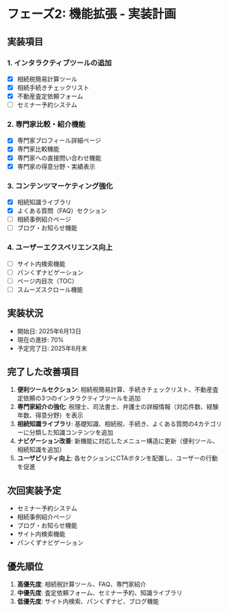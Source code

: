 # フェーズ2: 機能拡張 - 実装計画

## 実装項目

### 1. インタラクティブツールの追加
- [x] 相続税簡易計算ツール
- [x] 相続手続きチェックリスト
- [x] 不動産査定依頼フォーム
- [ ] セミナー予約システム

### 2. 専門家比較・紹介機能
- [x] 専門家プロフィール詳細ページ
- [x] 専門家比較機能
- [x] 専門家への直接問い合わせ機能
- [x] 専門家の得意分野・実績表示

### 3. コンテンツマーケティング強化
- [x] 相続知識ライブラリ
- [x] よくある質問（FAQ）セクション
- [ ] 相続事例紹介ページ
- [ ] ブログ・お知らせ機能

### 4. ユーザーエクスペリエンス向上
- [ ] サイト内検索機能
- [ ] パンくずナビゲーション
- [ ] ページ内目次（TOC）
- [ ] スムーズスクロール機能

## 実装状況
- 開始日: 2025年6月13日
- 現在の進捗: 70%
- 予定完了日: 2025年8月末

## 完了した改善項目
1. **便利ツールセクション**: 相続税簡易計算、手続きチェックリスト、不動産査定依頼の3つのインタラクティブツールを追加
2. **専門家紹介の強化**: 税理士、司法書士、弁護士の詳細情報（対応件数、経験年数、得意分野）を表示
3. **相続知識ライブラリ**: 基礎知識、相続税、手続き、よくある質問の4カテゴリーに分類した知識コンテンツを追加
4. **ナビゲーション改善**: 新機能に対応したメニュー構造に更新（便利ツール、相続知識を追加）
5. **ユーザビリティ向上**: 各セクションにCTAボタンを配置し、ユーザーの行動を促進

## 次回実装予定
- セミナー予約システム
- 相続事例紹介ページ
- ブログ・お知らせ機能
- サイト内検索機能
- パンくずナビゲーション

## 優先順位
1. **高優先度**: 相続税計算ツール、FAQ、専門家紹介
2. **中優先度**: 査定依頼フォーム、セミナー予約、知識ライブラリ
3. **低優先度**: サイト内検索、パンくずナビ、ブログ機能

